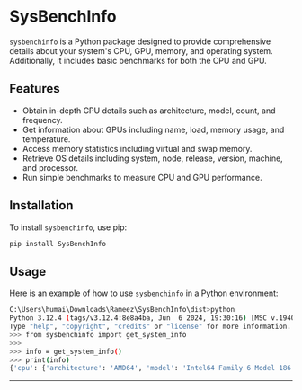 # SysBenchInfo

`sysbenchinfo` is a Python package designed to provide comprehensive details about your system's CPU, GPU, memory, and operating system. Additionally, it includes basic benchmarks for both the CPU and GPU.

## Features

- Obtain in-depth CPU details such as architecture, model, count, and frequency.
- Get information about GPUs including name, load, memory usage, and temperature.
- Access memory statistics including virtual and swap memory.
- Retrieve OS details including system, node, release, version, machine, and processor.
- Run simple benchmarks to measure CPU and GPU performance.

## Installation

To install `sysbenchinfo`, use pip:

```sh
pip install SysBenchInfo
```

## Usage

Here is an example of how to use `sysbenchinfo` in a Python environment:

```sh
C:\Users\humai\Downloads\Rameez\SysBenchInfo\dist>python
Python 3.12.4 (tags/v3.12.4:8e8a4ba, Jun  6 2024, 19:30:16) [MSC v.1940 64 bit (AMD64)] on win32
Type "help", "copyright", "credits" or "license" for more information.
>>> from sysbenchinfo import get_system_info
>>>
>>> info = get_system_info()
>>> print(info)
{'cpu': {'architecture': 'AMD64', 'model': 'Intel64 Family 6 Model 186 Stepping 2, GenuineIntel', 'count': 12, 'frequency': {'current': 2100.0, 'min': 0.0, 'max': 2100.0}}, 'gpu': [{'id': 0, 'name': 'NVIDIA GeForce RTX 3050 6GB Laptop GPU', 'load': 0.0, 'free_memory': 6017.0, 'used_memory': 0.0, 'total_memory': 6144.0, 'temperature': 45.0}], 'memory': {'virtual_memory': {'total': 16802922496, 'available': 6167236608, 'percent': 63.3, 'used': 10635685888, 'free': 6167236608}, 'swap_memory': {'total': 3087007744, 'used': 100864000, 'free': 2986143744, 'percent': 3.3, 'sin': 0, 'sout': 0}}, 'os': {'system': 'Windows', 'node': 'Victus_HumaiRA', 'release': '11', 'version': '10.0.22631', 'machine': 'AMD64', 'processor': 'Intel64 Family 6 Model 186 Stepping 2, GenuineIntel'}, 'benchmarks': {'cpu_benchmark': 0.5434212000109255, 'gpu_benchmark': {'gpu_name': 'NVIDIA GeForce RTX 3050 6GB Laptop GPU', 'benchmark_time': 5.055665799998678}}}
```

---

